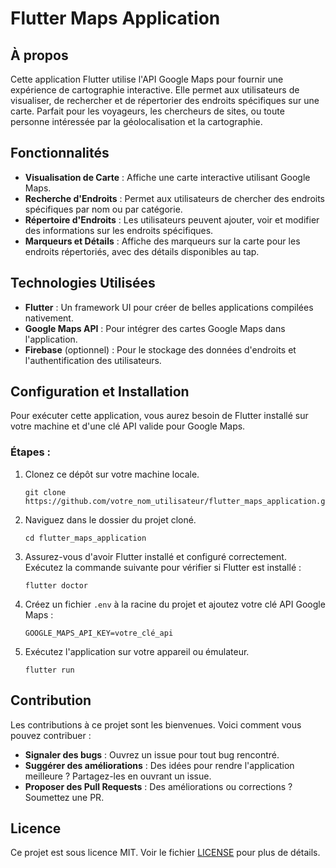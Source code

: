 # Flutter Maps Application

## À propos

Cette application Flutter utilise l'API Google Maps pour fournir une expérience de cartographie interactive. Elle permet aux utilisateurs de visualiser, de rechercher et de répertorier des endroits spécifiques sur une carte. Parfait pour les voyageurs, les chercheurs de sites, ou toute personne intéressée par la géolocalisation et la cartographie.

## Fonctionnalités

- **Visualisation de Carte** : Affiche une carte interactive utilisant Google Maps.
- **Recherche d'Endroits** : Permet aux utilisateurs de chercher des endroits spécifiques par nom ou par catégorie.
- **Répertoire d'Endroits** : Les utilisateurs peuvent ajouter, voir et modifier des informations sur les endroits spécifiques.
- **Marqueurs et Détails** : Affiche des marqueurs sur la carte pour les endroits répertoriés, avec des détails disponibles au tap.

## Technologies Utilisées

- **Flutter** : Un framework UI pour créer de belles applications compilées nativement.
- **Google Maps API** : Pour intégrer des cartes Google Maps dans l'application.
- **Firebase** (optionnel) : Pour le stockage des données d'endroits et l'authentification des utilisateurs.

## Configuration et Installation

Pour exécuter cette application, vous aurez besoin de Flutter installé sur votre machine et d'une clé API valide pour Google Maps.

### Étapes :

1. Clonez ce dépôt sur votre machine locale.
    ```
    git clone https://github.com/votre_nom_utilisateur/flutter_maps_application.git
    ```
2. Naviguez dans le dossier du projet cloné.
    ```
    cd flutter_maps_application
    ```
3. Assurez-vous d'avoir Flutter installé et configuré correctement. Exécutez la commande suivante pour vérifier si Flutter est installé :
    ```
    flutter doctor
    ```
4. Créez un fichier `.env` à la racine du projet et ajoutez votre clé API Google Maps :
    ```
    GOOGLE_MAPS_API_KEY=votre_clé_api
    ```
5. Exécutez l'application sur votre appareil ou émulateur.
    ```
    flutter run
    ```

## Contribution

Les contributions à ce projet sont les bienvenues. Voici comment vous pouvez contribuer :

- **Signaler des bugs** : Ouvrez un issue pour tout bug rencontré.
- **Suggérer des améliorations** : Des idées pour rendre l'application meilleure ? Partagez-les en ouvrant un issue.
- **Proposer des Pull Requests** : Des améliorations ou corrections ? Soumettez une PR.

## Licence

Ce projet est sous licence MIT. Voir le fichier [LICENSE](LICENSE) pour plus de détails.

